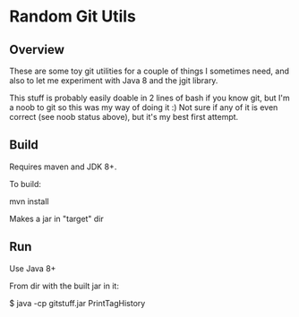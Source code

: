 Random Git Utils
================

Overview
--------

These are some toy git utilities for a couple of things I sometimes need, and also to let me experiment with Java 8 and the jgit library.

This stuff is probably easily doable in 2 lines of bash if you know git, but I'm a noob to git so this was my way of doing it :) 
Not sure if any of it is even correct (see noob status above), but it's my best first attempt.

Build
-----

Requires maven and JDK 8+.

To build:

mvn install

Makes a jar in "target" dir

Run
---

Use Java 8+

From dir with the built jar in it:

$ java -cp gitstuff.jar PrintTagHistory <path> <tag> <depth>
